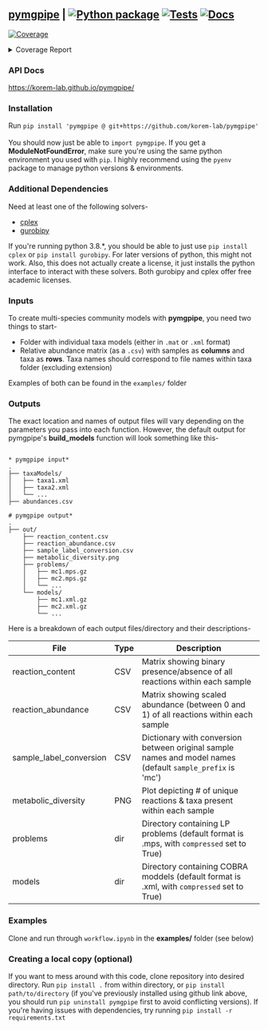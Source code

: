 ## [pymgpipe](https://korem-lab.github.io/pymgpipe/) | [![Python package](https://github.com/korem-lab/pymgpipe/actions/workflows/python-package.yml/badge.svg?branch=main)](https://github.com/korem-lab/pymgpipe/actions/workflows/python-package.yml) [![Tests](https://github.com/korem-lab/pymgpipe/actions/workflows/tests.yml/badge.svg?branch=main)](https://github.com/korem-lab/pymgpipe/actions/workflows/tests.yml) [![Docs](https://github.com/korem-lab/pymgpipe/actions/workflows/docs.yml/badge.svg)](https://github.com/korem-lab/pymgpipe/actions/workflows/docs.yml)  
<!-- Pytest Coverage Comment:Begin -->
<a href="https://github.com/korem-lab/pymgpipe/blob/main/README.md"><img alt="Coverage" src="https://img.shields.io/badge/Coverage-76%25-yellow.svg" /></a><details><summary>Coverage Report </summary><table><tr><th>File</th><th>Stmts</th><th>Miss</th><th>Cover</th><th>Missing</th></tr><tbody><tr><td colspan="5"><b>pymgpipe</b></td></tr><tr><td>&nbsp; &nbsp;<a href="https://github.com/korem-lab/pymgpipe/blob/main/pymgpipe/build.py">build.py</a></td><td>151</td><td>8</td><td>95%</td><td><a href="https://github.com/korem-lab/pymgpipe/blob/main/pymgpipe/build.py#L22">22</a>, <a href="https://github.com/korem-lab/pymgpipe/blob/main/pymgpipe/build.py#L28">28</a>, <a href="https://github.com/korem-lab/pymgpipe/blob/main/pymgpipe/build.py#L35">35</a>, <a href="https://github.com/korem-lab/pymgpipe/blob/main/pymgpipe/build.py#L45-L48">45&ndash;48</a>, <a href="https://github.com/korem-lab/pymgpipe/blob/main/pymgpipe/build.py#L79">79</a>, <a href="https://github.com/korem-lab/pymgpipe/blob/main/pymgpipe/build.py#L81">81</a>, <a href="https://github.com/korem-lab/pymgpipe/blob/main/pymgpipe/build.py#L144">144</a></td></tr><tr><td>&nbsp; &nbsp;<a href="https://github.com/korem-lab/pymgpipe/blob/main/pymgpipe/coupling.py">coupling.py</a></td><td>39</td><td>6</td><td>85%</td><td><a href="https://github.com/korem-lab/pymgpipe/blob/main/pymgpipe/coupling.py#L20">20</a>, <a href="https://github.com/korem-lab/pymgpipe/blob/main/pymgpipe/coupling.py#L43">43</a>, <a href="https://github.com/korem-lab/pymgpipe/blob/main/pymgpipe/coupling.py#L46-L47">46&ndash;47</a>, <a href="https://github.com/korem-lab/pymgpipe/blob/main/pymgpipe/coupling.py#L52">52</a>, <a href="https://github.com/korem-lab/pymgpipe/blob/main/pymgpipe/coupling.py#L67">67</a></td></tr><tr><td>&nbsp; &nbsp;<a href="https://github.com/korem-lab/pymgpipe/blob/main/pymgpipe/diet.py">diet.py</a></td><td>101</td><td>18</td><td>82%</td><td><a href="https://github.com/korem-lab/pymgpipe/blob/main/pymgpipe/diet.py#L20">20</a>, <a href="https://github.com/korem-lab/pymgpipe/blob/main/pymgpipe/diet.py#L394-L395">394&ndash;395</a>, <a href="https://github.com/korem-lab/pymgpipe/blob/main/pymgpipe/diet.py#L435-L451">435&ndash;451</a>, <a href="https://github.com/korem-lab/pymgpipe/blob/main/pymgpipe/diet.py#L464-L475">464&ndash;475</a>, <a href="https://github.com/korem-lab/pymgpipe/blob/main/pymgpipe/diet.py#L480-L483">480&ndash;483</a>, <a href="https://github.com/korem-lab/pymgpipe/blob/main/pymgpipe/diet.py#L492">492</a>, <a href="https://github.com/korem-lab/pymgpipe/blob/main/pymgpipe/diet.py#L494">494</a>, <a href="https://github.com/korem-lab/pymgpipe/blob/main/pymgpipe/diet.py#L523">523</a></td></tr><tr><td>&nbsp; &nbsp;<a href="https://github.com/korem-lab/pymgpipe/blob/main/pymgpipe/fva.py">fva.py</a></td><td>140</td><td>56</td><td>60%</td><td><a href="https://github.com/korem-lab/pymgpipe/blob/main/pymgpipe/fva.py#L31">31</a>, <a href="https://github.com/korem-lab/pymgpipe/blob/main/pymgpipe/fva.py#L35">35</a>, <a href="https://github.com/korem-lab/pymgpipe/blob/main/pymgpipe/fva.py#L60-L63">60&ndash;63</a>, <a href="https://github.com/korem-lab/pymgpipe/blob/main/pymgpipe/fva.py#L70">70</a>, <a href="https://github.com/korem-lab/pymgpipe/blob/main/pymgpipe/fva.py#L79-L85">79&ndash;85</a>, <a href="https://github.com/korem-lab/pymgpipe/blob/main/pymgpipe/fva.py#L88-L89">88&ndash;89</a>, <a href="https://github.com/korem-lab/pymgpipe/blob/main/pymgpipe/fva.py#L92-L93">92&ndash;93</a>, <a href="https://github.com/korem-lab/pymgpipe/blob/main/pymgpipe/fva.py#L111-L119">111&ndash;119</a>, <a href="https://github.com/korem-lab/pymgpipe/blob/main/pymgpipe/fva.py#L135">135</a>, <a href="https://github.com/korem-lab/pymgpipe/blob/main/pymgpipe/fva.py#L144-L205">144&ndash;205</a>, <a href="https://github.com/korem-lab/pymgpipe/blob/main/pymgpipe/fva.py#L214">214</a></td></tr><tr><td>&nbsp; &nbsp;<a href="https://github.com/korem-lab/pymgpipe/blob/main/pymgpipe/io.py">io.py</a></td><td>106</td><td>36</td><td>66%</td><td><a href="https://github.com/korem-lab/pymgpipe/blob/main/pymgpipe/io.py#L17">17</a>, <a href="https://github.com/korem-lab/pymgpipe/blob/main/pymgpipe/io.py#L55">55</a>, <a href="https://github.com/korem-lab/pymgpipe/blob/main/pymgpipe/io.py#L61-L66">61&ndash;66</a>, <a href="https://github.com/korem-lab/pymgpipe/blob/main/pymgpipe/io.py#L80-L81">80&ndash;81</a>, <a href="https://github.com/korem-lab/pymgpipe/blob/main/pymgpipe/io.py#L95-L96">95&ndash;96</a>, <a href="https://github.com/korem-lab/pymgpipe/blob/main/pymgpipe/io.py#L111">111</a>, <a href="https://github.com/korem-lab/pymgpipe/blob/main/pymgpipe/io.py#L117-L120">117&ndash;120</a>, <a href="https://github.com/korem-lab/pymgpipe/blob/main/pymgpipe/io.py#L125-L133">125&ndash;133</a>, <a href="https://github.com/korem-lab/pymgpipe/blob/main/pymgpipe/io.py#L142">142</a>, <a href="https://github.com/korem-lab/pymgpipe/blob/main/pymgpipe/io.py#L146-L147">146&ndash;147</a>, <a href="https://github.com/korem-lab/pymgpipe/blob/main/pymgpipe/io.py#L152-L157">152&ndash;157</a>, <a href="https://github.com/korem-lab/pymgpipe/blob/main/pymgpipe/io.py#L161-L167">161&ndash;167</a>, <a href="https://github.com/korem-lab/pymgpipe/blob/main/pymgpipe/io.py#L176-L177">176&ndash;177</a></td></tr><tr><td>&nbsp; &nbsp;<a href="https://github.com/korem-lab/pymgpipe/blob/main/pymgpipe/main.py">main.py</a></td><td>164</td><td>47</td><td>71%</td><td><a href="https://github.com/korem-lab/pymgpipe/blob/main/pymgpipe/main.py#L110">110</a>, <a href="https://github.com/korem-lab/pymgpipe/blob/main/pymgpipe/main.py#L113">113</a>, <a href="https://github.com/korem-lab/pymgpipe/blob/main/pymgpipe/main.py#L163">163</a>, <a href="https://github.com/korem-lab/pymgpipe/blob/main/pymgpipe/main.py#L206-L208">206&ndash;208</a>, <a href="https://github.com/korem-lab/pymgpipe/blob/main/pymgpipe/main.py#L237-L290">237&ndash;290</a>, <a href="https://github.com/korem-lab/pymgpipe/blob/main/pymgpipe/main.py#L303-L308">303&ndash;308</a>, <a href="https://github.com/korem-lab/pymgpipe/blob/main/pymgpipe/main.py#L315">315</a>, <a href="https://github.com/korem-lab/pymgpipe/blob/main/pymgpipe/main.py#L336-L338">336&ndash;338</a>, <a href="https://github.com/korem-lab/pymgpipe/blob/main/pymgpipe/main.py#L351">351</a></td></tr><tr><td>&nbsp; &nbsp;<a href="https://github.com/korem-lab/pymgpipe/blob/main/pymgpipe/metrics.py">metrics.py</a></td><td>22</td><td>20</td><td>9%</td><td><a href="https://github.com/korem-lab/pymgpipe/blob/main/pymgpipe/metrics.py#L4-L33">4&ndash;33</a></td></tr><tr><td>&nbsp; &nbsp;<a href="https://github.com/korem-lab/pymgpipe/blob/main/pymgpipe/nmpc.py">nmpc.py</a></td><td>62</td><td>6</td><td>90%</td><td><a href="https://github.com/korem-lab/pymgpipe/blob/main/pymgpipe/nmpc.py#L97-L98">97&ndash;98</a>, <a href="https://github.com/korem-lab/pymgpipe/blob/main/pymgpipe/nmpc.py#L138-L140">138&ndash;140</a>, <a href="https://github.com/korem-lab/pymgpipe/blob/main/pymgpipe/nmpc.py#L142">142</a></td></tr><tr><td>&nbsp; &nbsp;<a href="https://github.com/korem-lab/pymgpipe/blob/main/pymgpipe/utils.py">utils.py</a></td><td>237</td><td>111</td><td>53%</td><td><a href="https://github.com/korem-lab/pymgpipe/blob/main/pymgpipe/utils.py#L44-L45">44&ndash;45</a>, <a href="https://github.com/korem-lab/pymgpipe/blob/main/pymgpipe/utils.py#L48">48</a>, <a href="https://github.com/korem-lab/pymgpipe/blob/main/pymgpipe/utils.py#L51">51</a>, <a href="https://github.com/korem-lab/pymgpipe/blob/main/pymgpipe/utils.py#L66">66</a>, <a href="https://github.com/korem-lab/pymgpipe/blob/main/pymgpipe/utils.py#L72">72</a>, <a href="https://github.com/korem-lab/pymgpipe/blob/main/pymgpipe/utils.py#L82">82</a>, <a href="https://github.com/korem-lab/pymgpipe/blob/main/pymgpipe/utils.py#L86">86</a>, <a href="https://github.com/korem-lab/pymgpipe/blob/main/pymgpipe/utils.py#L101-L104">101&ndash;104</a>, <a href="https://github.com/korem-lab/pymgpipe/blob/main/pymgpipe/utils.py#L110">110</a>, <a href="https://github.com/korem-lab/pymgpipe/blob/main/pymgpipe/utils.py#L114-L116">114&ndash;116</a>, <a href="https://github.com/korem-lab/pymgpipe/blob/main/pymgpipe/utils.py#L119-L137">119&ndash;137</a>, <a href="https://github.com/korem-lab/pymgpipe/blob/main/pymgpipe/utils.py#L141-L147">141&ndash;147</a>, <a href="https://github.com/korem-lab/pymgpipe/blob/main/pymgpipe/utils.py#L155">155</a>, <a href="https://github.com/korem-lab/pymgpipe/blob/main/pymgpipe/utils.py#L189-L190">189&ndash;190</a>, <a href="https://github.com/korem-lab/pymgpipe/blob/main/pymgpipe/utils.py#L195-L197">195&ndash;197</a>, <a href="https://github.com/korem-lab/pymgpipe/blob/main/pymgpipe/utils.py#L235-L238">235&ndash;238</a>, <a href="https://github.com/korem-lab/pymgpipe/blob/main/pymgpipe/utils.py#L240-L254">240&ndash;254</a>, <a href="https://github.com/korem-lab/pymgpipe/blob/main/pymgpipe/utils.py#L260">260</a>, <a href="https://github.com/korem-lab/pymgpipe/blob/main/pymgpipe/utils.py#L271-L276">271&ndash;276</a>, <a href="https://github.com/korem-lab/pymgpipe/blob/main/pymgpipe/utils.py#L279-L283">279&ndash;283</a>, <a href="https://github.com/korem-lab/pymgpipe/blob/main/pymgpipe/utils.py#L303-L304">303&ndash;304</a>, <a href="https://github.com/korem-lab/pymgpipe/blob/main/pymgpipe/utils.py#L315-L357">315&ndash;357</a>, <a href="https://github.com/korem-lab/pymgpipe/blob/main/pymgpipe/utils.py#L360-L368">360&ndash;368</a>, <a href="https://github.com/korem-lab/pymgpipe/blob/main/pymgpipe/utils.py#L374-L377">374&ndash;377</a></td></tr><tr><td colspan="5"><b>pymgpipe/tests</b></td></tr><tr><td>&nbsp; &nbsp;<a href="https://github.com/korem-lab/pymgpipe/blob/main/pymgpipe/tests/test_e2e.py">test_e2e.py</a></td><td>84</td><td>1</td><td>99%</td><td><a href="https://github.com/korem-lab/pymgpipe/blob/main/pymgpipe/tests/test_e2e.py#L200">200</a></td></tr><tr><td><b>TOTAL</b></td><td><b>1307</b></td><td><b>309</b></td><td><b>76%</b></td><td>&nbsp;</td></tr></tbody></table></details>
<!-- Pytest Coverage Comment:End -->

### API Docs
https://korem-lab.github.io/pymgpipe/

### Installation
Run `pip install 'pymgpipe @ git+https://github.com/korem-lab/pymgpipe'`<br/><br/>
You should now just be able to `import pymgpipe`. If you get a **ModuleNotFoundError**, make sure you're using the same python environment you used with `pip`. I highly recommend using the `pyenv` package to manage python versions & environments.

### Additional Dependencies
Need at least one of the following solvers-

-  [cplex](<https://www-01.ibm.com/software/commerce/optimization/cplex-optimizer/>)
-  [gurobipy](<http://www.gurobi.com>)

If you're running python 3.8.*, you should be able to just use `pip install cplex` or `pip install gurobipy`. For later versions of python, this might not work. Also, this does not actually create a license, it just installs the python interface to interact with these solvers. Both gurobipy and cplex offer free academic licenses. 

### Inputs
To create multi-species community models with **pymgpipe**, you need two things to start-

-  Folder with individual taxa models (either in `.mat` or `.xml` format)
-  Relative abundance matrix (as a `.csv`) with samples as **columns** and taxa as **rows**. Taxa names should correspond to file names within taxa folder (excluding extension)

Examples of both can be found in the  `examples/` folder

### Outputs
The exact location and names of output files will vary depending on the parameters you pass into each function. However, the default output for pymgpipe's **build_models** function will look something like this-

```

* pymgpipe input*
.
├── taxaModels/
│   ├── taxa1.xml
│   ├── taxa2.xml
│   └── ...
├── abundances.csv

# pymgpipe output*
.
├── out/
    ├── reaction_content.csv
    ├── reaction_abundance.csv
    ├── sample_label_conversion.csv
    ├── metabolic_diversity.png
    ├── problems/
    │   ├── mc1.mps.gz
    │   ├── mc2.mps.gz
    │   └── ...
    └── models/
        ├── mc1.xml.gz
        ├── mc2.xml.gz
        └── ...
```

Here is a breakdown of each output files/directory and their descriptions-

| File | Type | Description |  
|---|---|---|
| reaction_content | CSV | Matrix showing binary presence/absence of all reactions within each sample | 
| reaction_abundance | CSV | Matrix showing scaled abundance (between 0 and 1) of all reactions within each sample  |  
| sample_label_conversion | CSV | Dictionary with conversion between original sample names and model names (default `sample_prefix` is 'mc') | 
| metabolic_diversity | PNG | Plot depicting # of unique reactions & taxa present within each sample | 
| problems | dir | Directory containing LP problems (default format is .mps, with `compressed` set to True) |  
| models | dir | Directory containing COBRA moddels (default format is .xml, with `compressed` set to True) | 

### Examples
Clone and run through `workflow.ipynb` in the **examples/** folder (see below)

### Creating a local copy (optional)
If you want to mess around with this code, clone repository into desired directory. Run `pip install .` from within directory, or `pip install path/to/directory` (if you've previously installed using github link above, you should run `pip uninstall pymgpipe` first to avoid conflicting versions). If you're having issues with dependencies, try running `pip install -r requirements.txt`

